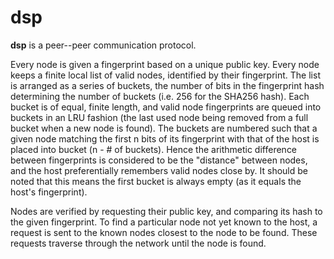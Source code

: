 # dsp

**dsp** is a peer--peer communication protocol.

Every node is given a fingerprint based on a unique public key.  Every node keeps a finite local list of valid nodes, identified by their fingerprint.  The list is arranged as a series of buckets, the number of bits in the fingerprint hash determining the number of buckets (i.e. 256 for the SHA256 hash).  Each bucket is of equal, finite length, and valid node fingerprints are queued into buckets in an LRU fashion (the last used node being removed from a full bucket when a new node is found).  The buckets are numbered such that a given node matching the first n bits of its fingerprint with that of the host is placed into bucket (n - # of buckets).  Hence the arithmetic difference between fingerprints is considered to be the "distance" between nodes, and the host preferentially remembers valid nodes close by.  It should be noted that this means the first bucket is always empty (as it equals the host's fingerprint).

Nodes are verified by requesting their public key, and comparing its hash to the given fingerprint.  To find a particular node not yet known to the host, a request is sent to the known nodes closest to the node to be found.  These requests traverse through the network until the node is found.
